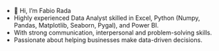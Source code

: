 - 👋 Hi, I’m Fabio Rada
- Highly experienced Data Analyst skilled in Excel, Python (Numpy, Pandas, Matplotlib, Seaborn, Pygal), and Power BI. 
- With strong communication, interpersonal and problem-solving skills. 
- Passionate about helping businesses make data-driven decisions.


<!---
In this repository you will see a set of projects that showcase my Data analystics skills.
Hope you find this interested and thank you in advance for whatching this.
--->
